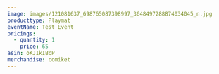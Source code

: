 ```yaml
---
image: images/121081637_698765087398997_3648497288874034045_n.jpg
producttype: Playmat
eventName: Test Event
pricings:
  - quantity: 1
    price: 65
asin: oKJIkIBcP
merchandise: comiket
---
```

